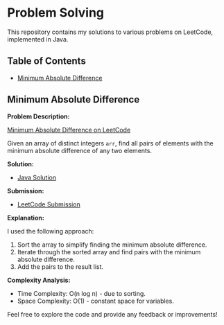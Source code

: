 # Problem Solving

This repository contains my solutions to various problems on LeetCode, implemented in Java.

## Table of Contents

- [Minimum Absolute Difference](#minimum-absolute-difference)

## Minimum Absolute Difference

**Problem Description:**

[Minimum Absolute Difference on LeetCode](https://leetcode.com/problems/minimum-absolute-difference/)

Given an array of distinct integers `arr`, find all pairs of elements with the minimum absolute difference of any two elements.

**Solution:**

- [Java Solution](./src/Solution.java)

**Submission:**

- [LeetCode Submission](https://leetcode.com/submissions/detail/1112204293/)

**Explanation:**

I used the following approach:

1. Sort the array to simplify finding the minimum absolute difference.
2. Iterate through the sorted array and find pairs with the minimum absolute difference.
3. Add the pairs to the result list.

**Complexity Analysis:**

- Time Complexity: O(n log n) - due to sorting.
- Space Complexity: O(1) - constant space for variables.

Feel free to explore the code and provide any feedback or improvements!

